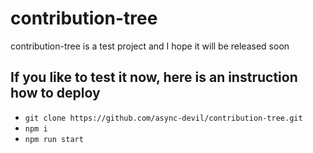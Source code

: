 <h1>contribution-tree</h1>
<p>contribution-tree is a test project and I hope it will be released soon</p>
<h2>If you like to test it now, here is an instruction how to deploy</h2>

* ``git clone https://github.com/async-devil/contribution-tree.git``
* ``npm i``
* ``npm run start``
